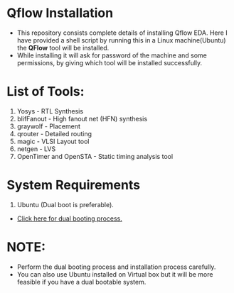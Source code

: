 # Qflow Installation
- This repository consists complete details of installing Qflow EDA. Here I have provided a shell script by running this in a Linux machine(Ubuntu) the **QFlow** tool will be installed. 
- While installing it will ask for password of the machine and some permissions, by giving which tool will be installed successfully. 
# List of Tools: 

1) Yosys - RTL Synthesis
2) blifFanout - High fanout net (HFN) synthesis
3) graywolf - Placement
4) qrouter - Detailed routing
5) magic - VLSI Layout tool
6) netgen - LVS
7) OpenTimer and OpenSTA - Static timing analysis tool

# System Requirements
1. Ubuntu (Dual boot is preferable).
- [Click here for dual booting process.](https://www.youtube.com/watch?v=4bGH6YCvPDs)

# NOTE:
- Perform the dual booting process and installation process carefully.
- You can also use Ubuntu installed on Virtual box but it will be more feasible if you have a dual bootable system. 
